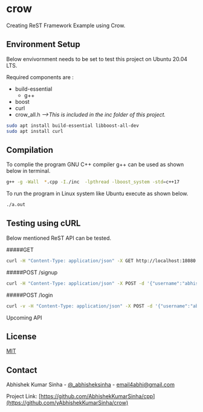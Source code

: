 # crow
Creating ReST Framework Example using Crow.

## Environment Setup
Below envivornment needs to be set to test this project on Ubuntu 20.04 LTS.

Required components are :
- build-essential
  - g++
- boost
- curl
- crow_all.h      _-->This is included in the inc folder of this project._


```bash
sudo apt install build-essential libboost-all-dev
sudo apt install curl
```

## Compilation

To complie the program GNU C++ compiler g++ can be used as shown below in terminal.

```bash
g++ -g -Wall  *.cpp -I./inc  -lpthread -lboost_system -std=c++17
```
To run the program in Linux system like Ubuntu execute as shown below.

```bash
./a.out
```

## Testing using cURL
Below mentioned ReST API can be tested.

#####GET
```bash
curl -H "Content-Type: application/json" -X GET http://localhost:18080
```

#####POST /signup
```bash
curl -H "Content-Type: application/json" -X POST -d '{"username":"abhishek","password":"sinha"}' http://localhost:18080/signup
```

#####POST /login
```bash
curl -v -H "Content-Type: application/json" -X POST -d '{"username":"abhishek","password":"sinha"}' http://localhost:18080/login
```

Upcoming API

## License
[MIT](https://choosealicense.com/licenses/mit/)

<!-- CONTACT -->
## Contact

Abhishek Kumar Sinha - [@_abhisheksinha](https://twitter.com/_abhisheksinha) - email4abhi@gmail.com

Project Link: [https://github.com/AbhishekKumarSinha/cpp](https://github.com/yAbhishekKumarSinha/crow)
